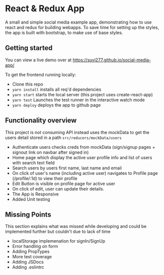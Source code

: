 # React & Redux App

A small and simple social media example app, demonstrating how to use react and redux for building webapps. To save time for setting up the styles, the app is built with bootstrap, to make use of base styles.

## Getting started

You can view a live demo over at https://suvi277.github.io/social-media-app/

To get the frontend running locally:

- Clone this repo
- `yarn install` installs all req'd dependencies
- `yarn start` starts the local server (this project uses create-react-app)
- `yarn test` Launches the test runner in the interactive watch mode
- `yarn deploy` deploys the app to github page


## Functionality overview

This project is not consuming API instead uses the mockData to get the users detail stored in a path
 `src/reducers/mockData/users`

- Authenticate users checks creds from mockData (sign/signup pages + signout link on navbar after signed in)
- Home page which display the active user profile info and list of users with search text field
- Search users by users first name, last name and email
- On click of user's name (including active user) navigates to Profile page (/profile/:1d) to view their profile
- Edit Button is visible on profile page for active user
- On click of edit, user can update their details.
- The App is Responsive
- Added Unit testing

## Missing Points
This section explains what was missed while developing and could be implemented further but couldn't due to lack of time

- localStorage implemenation for signIn/SignUp
- Error handling on form
- Adding PropTypes
- More test coverage
- Adding JSDocs
- Adding .eslintrc